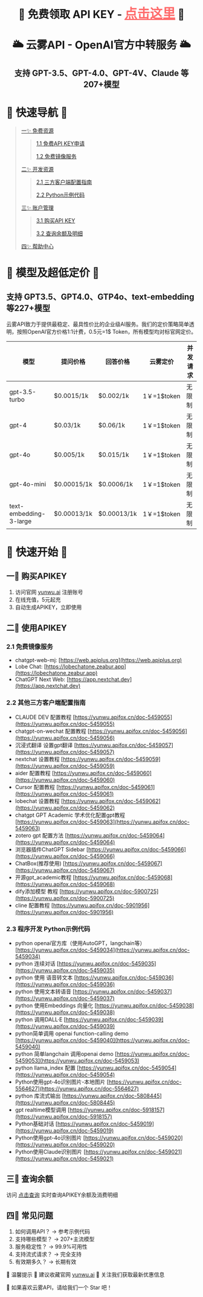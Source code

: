 
<div align="center">

<h1 align="center">🎁 免费领取 API KEY - <a href="https://free.yunwu.ai" style="font-size: 1.2em; color: #ff6b6b;">点击这里</a> 🎁</h1>

<h1 align="center">🌥️ 云雾API - OpenAI官方中转服务 🌥️</h1>
<h2 align="center">支持 GPT-3.5、GPT-4.0、GPT-4V、Claude 等207+模型</h2>
</div>

# 🚀 快速导航 🚀

>[一✨ 免费资源](https://free.yunwu.ai)
>>[1.1 免费API KEY申请](https://free.yunwu.ai)
>>
>>[1.2 免费镜像服务](https://github.com/a37836323/-chatgpt4.0-api-key?tab=readme-ov-file#21-%E5%85%8D%E8%B4%B9%E9%95%9C%E5%83%8F%E6%9C%8D%E5%8A%A1)
>
>[二✨ 开发资源](https://github.com/a37836323/-chatgpt4.0-api-key?tab=readme-ov-file#23-%E7%A8%8B%E5%BA%8F%E5%BC%80%E5%8F%91-python%E7%A4%BA%E4%BE%8B%E4%BB%A3%E7%A0%81)
>>[2.1 三方客户端配置指南](https://github.com/a37836323/-chatgpt4.0-api-key?tab=readme-ov-file#22-%E5%85%B6%E4%BB%96%E4%B8%89%E6%96%B9%E5%AE%A2%E6%88%B7%E7%AB%AF%E9%85%8D%E7%BD%AE%E6%8C%87%E5%8D%97)
>>
>>[2.2 Python示例代码](https://github.com/a37836323/-chatgpt4.0-api-key?tab=readme-ov-file#23-%E7%A8%8B%E5%BA%8F%E5%BC%80%E5%8F%91-python%E7%A4%BA%E4%BE%8B%E4%BB%A3%E7%A0%81)
>
>[三✨ 账户管理](https://chaxun.wlai.vip)
>>[3.1 购买API KEY](https://yunwu.ai/topup)
>>
>>[3.2 查询余额及明细](https://chaxun.wlai.vip)
>
>[四✨ 帮助中心](https://yunwu.ai/about)





# 🎯 模型及超低定价 🎯
## 支持 GPT3.5、GPT4.0、GTP4o、text-embedding 等227+模型
云雾API致力于提供最稳定、最具性价比的企业级AI服务。我们的定价策略简单透明，按照OpenAI官方价格1:1计费，0.5元=1$ Token，所有模型均对标官网定价。

| 模型 | 提问价格 | 回答价格 | 云雾定价 | 并发请求 |
| --- | --- | --- | --- | --- |
| gpt-3.5-turbo | $0.0015/1k | $0.002/1k | 1￥=1$token | 无限制 |
| gpt-4 | $0.03/1k | $0.06/1k | 1￥=1$token | 无限制 |
| gpt-4o | $0.005/1k | $0.015/1k | 1￥=1$token | 无限制 |
| gpt-4o-mini | $0.00015/1k | $0.0006/1k | 1￥=1$token | 无限制 |
| text-embedding-3-large | $0.00013/1k | $0.00013/1k | 1￥=1$token | 无限制 |

# 🚀 快速开始 🚀
## 一🌟 购买APIKEY
1. 访问官网 [yunwu.ai](https://yunwu.ai) 注册账号
2. 在线充值，5元起充
3. 自动生成APIKEY，立即使用

## 二🌟 使用APIKEY
### 2.1 免费镜像服务
- chatgpt-web-mj: [https://web.apiplus.org](https://web.apiplus.org)
- Lobe Chat: [https://lobechatone.zeabur.app](https://lobechatone.zeabur.app)
- ChatGPT Next Web: [https://app.nextchat.dev](https://app.nextchat.dev)
  
### 2.2 其他三方客户端配置指南
-  CLAUDE DEV 配置教程 [https://yunwu.apifox.cn/doc-5459055](https://yunwu.apifox.cn/doc-5459055)
-  chatgpt-on-wechat 配置教程 [https://yunwu.apifox.cn/doc-5459056](https://yunwu.apifox.cn/doc-5459056)
-  沉浸式翻译 设置gpt翻译 [https://yunwu.apifox.cn/doc-5459057](https://yunwu.apifox.cn/doc-5459057)
-  nextchat 设置教程 [https://yunwu.apifox.cn/doc-5459059](https://yunwu.apifox.cn/doc-5459059)
-  aider 配置教程 [https://yunwu.apifox.cn/doc-5459060](https://yunwu.apifox.cn/doc-5459060)
-  Cursor 配置教程 [https://yunwu.apifox.cn/doc-5459061](https://yunwu.apifox.cn/doc-5459061)
-  lobechat 设置教程 [https://yunwu.apifox.cn/doc-5459062](https://yunwu.apifox.cn/doc-5459062)
-  chatgpt GPT Academic 学术优化配置gpt教程 [https://yunwu.apifox.cn/doc-5459063](https://yunwu.apifox.cn/doc-5459063)
-  zotero gpt 配置方法 [https://yunwu.apifox.cn/doc-5459064](https://yunwu.apifox.cn/doc-5459064)
-  浏览器插件ChatGPT Sidebar [https://yunwu.apifox.cn/doc-5459066](https://yunwu.apifox.cn/doc-5459066)
-  ChatBox(推荐使用) [https://yunwu.apifox.cn/doc-5459067](https://yunwu.apifox.cn/doc-5459067)
-  开源gpt_academic教程 [https://yunwu.apifox.cn/doc-5459068](https://yunwu.apifox.cn/doc-5459068)
-  dify添加模型 教程 [https://yunwu.apifox.cn/doc-5900725](https://yunwu.apifox.cn/doc-5900725)
-  cline 配置教程  [https://yunwu.apifox.cn/doc-5901956](https://yunwu.apifox.cn/doc-5901956)

### 2.3 程序开发 Python示例代码
-  python openai官方库（使用AutoGPT，langchain等） [https://yunwu.apifox.cn/doc-5459034](https://yunwu.apifox.cn/doc-5459034)
-  python 连续对话 [https://yunwu.apifox.cn/doc-5459035](https://yunwu.apifox.cn/doc-5459035)
-  python 使用 语音转文本 [https://yunwu.apifox.cn/doc-5459036](https://yunwu.apifox.cn/doc-5459036)
-  python 使用文本转语音 [https://yunwu.apifox.cn/doc-5459037](https://yunwu.apifox.cn/doc-5459037)
-  python 使用Embeddings 向量化 [https://yunwu.apifox.cn/doc-5459038](https://yunwu.apifox.cn/doc-5459038)
-  python 调用DALL·E [https://yunwu.apifox.cn/doc-5459039](https://yunwu.apifox.cn/doc-5459039)
-  python简单调用 openai function-calling demo [https://yunwu.apifox.cn/doc-5459040](https://yunwu.apifox.cn/doc-5459040)
-  python 简单langchain 调用openai demo [https://yunwu.apifox.cn/doc-5459053](https://yunwu.apifox.cn/doc-5459053)
-  python llama_index 配置 [https://yunwu.apifox.cn/doc-5459054](https://yunwu.apifox.cn/doc-5459054)
-  Python使用gpt-4o识别图片-本地图片 [https://yunwu.apifox.cn/doc-5564627](https://yunwu.apifox.cn/doc-5564627)
-  python 库流式输出 [https://yunwu.apifox.cn/doc-5808445](https://yunwu.apifox.cn/doc-5808445)
-  gpt realtime模型调用 [https://yunwu.apifox.cn/doc-5918157](https://yunwu.apifox.cn/doc-5918157)
-  Python基础对话 [https://yunwu.apifox.cn/doc-5459019](https://yunwu.apifox.cn/doc-5459019)
-  Python使用gpt-4o识别图片 [https://yunwu.apifox.cn/doc-5459020](https://yunwu.apifox.cn/doc-5459020)
-  Python使用Claude识别图片 [https://yunwu.apifox.cn/doc-5459021](https://yunwu.apifox.cn/doc-5459021)

## 三🌟 查询余额
访问 [点击查询](https://chaxun.wlai.vip) 实时查询APIKEY余额及消费明细

## 四🌟 常见问题
1. 如何调用API？ → 参考示例代码
2. 支持哪些模型？ → 207+主流模型
3. 服务稳定性？ → 99.9%可用性
4. 支持流式请求？ → 完全支持
5. 有效期多久？ → 长期有效

📌 温馨提示
📣 建议收藏官网 [yunwu.ai](https://yunwu.ai)
📣 关注我们获取最新优惠信息

🌟 如果喜欢云雾API，请给我们一个 Star 吧！

